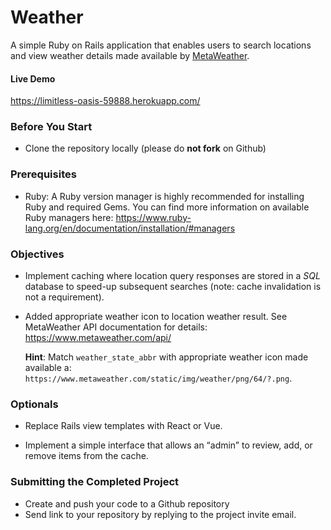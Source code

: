 # Weather

A simple Ruby on Rails application that enables users to search locations and view weather details made available by [MetaWeather](https://www.metaweather.com).

#### Live Demo
<https://limitless-oasis-59888.herokuapp.com/>

### Before You Start

- Clone the repository locally (please do **not fork** on Github)

### Prerequisites

- Ruby: A Ruby version manager is highly recommended for installing Ruby and required Gems. You can find more information on available Ruby managers here: <https://www.ruby-lang.org/en/documentation/installation/#managers>

### Objectives

- Implement caching where location query responses are stored in a *SQL* database to speed-up subsequent searches (note: cache invalidation is not a requirement).

- Added appropriate weather icon to location weather result. See MetaWeather API documentation for details: <https://www.metaweather.com/api/>
    
	**Hint**: Match `weather_state_abbr` with appropriate weather icon made available a: `https://www.metaweather.com/static/img/weather/png/64/?.png`.

### Optionals

- Replace Rails view templates with React or Vue.

- Implement a simple interface that allows an “admin” to review, add, or remove items from the cache.

### Submitting the Completed Project

- Create and push your code to a Github repository
- Send link to your repository by replying to the project invite email.
